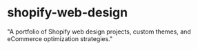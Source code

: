 # shopify-web-design
"A portfolio of Shopify web design projects, custom themes, and eCommerce optimization strategies."
